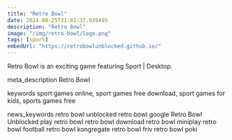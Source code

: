```yaml
---
title: "Retro Bowl"
date: 2024-08-25T21:02:37.939495
description: "Retro Bowl"
image: "/img/retro-bowl/logo.png"
tags: [sport]
embedUrl: "https://retrobowlunblocked.github.io/"
---
```


Retro Bowl is an exciting game featuring Sport | Desktop.

meta_description
Retro Bowl


keywords
sport games online, sport games free download, sport games for kids, sports games free


news_keywords
retro bowl unblocked retro bowl google Retro Bowl Unblocked play retro bowl retro bowl download retro bowl miniplay retro bowl football retro bowl kongregate retro bowl friv retro bowl poki
